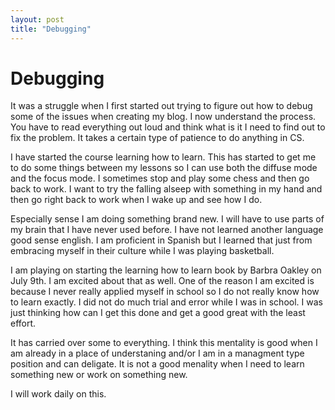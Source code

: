 ```yaml
---
layout: post
title: "Debugging"
---
```


# Debugging

It was a struggle when I first started out trying to figure out how to debug some of the issues when creating my blog. 
I now understand the process.  You have to read everything out loud and think what is it I need to find out to fix the problem. 
It takes a certain type of patience to do anything in CS. 

I have started the course learning how to learn.  This has started to get me to do some things between my lessons so I can use 
both the diffuse mode and the focus mode.  I sometimes stop and play some chess and then go back to work.  I want to try the falling alseep 
with something in my hand and then go right back to work when I wake up and see how I do. 

Especially sense I am doing something brand new.  I will have to use parts of my brain that I have never used before.  I have not learned 
another language good sense english.  I am proficient in Spanish but I learned that just from embracing myself in their culture while I was 
playing basketball.  

I am playing on starting the learning how to learn book by Barbra Oakley on July 9th.  I am excited about that as well.  One of the reason
I am excited is because I never really applied myself in school so I do not really know how to learn exactly.  I did not do much trial and 
error while I was in school.  I was just thinking how can I get this done and get a good great with the least effort. 

It has carried over some to everything.  I think this mentality is good when I am already in a place of understaning and/or I am in a managment
type position and can deligate.  It is not a good menality when I need to learn something new or work on something new. 

I will work daily on this. 
